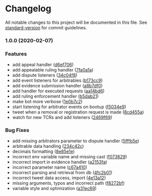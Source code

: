 # Changelog

All notable changes to this project will be documented in this file. See [standard-version](https://github.com/conventional-changelog/standard-version) for commit guidelines.

### 1.0.0 (2020-02-07)


### Features

* add appeal handler ([d6ef706](https://github.com/kleros/gtcr-twitter-bot/commit/d6ef7069fe686c94b03d864081eed1d1d6563f64))
* add appealable ruling handler ([7fa0a1a](https://github.com/kleros/gtcr-twitter-bot/commit/7fa0a1a0a1d7e5a79555ad23ea39978e339da08c))
* add dispute listeners ([34c04f8](https://github.com/kleros/gtcr-twitter-bot/commit/34c04f8380166913b9184239445f82c3ae1c922a))
* add event listeners for arbitrables ([b173cc9](https://github.com/kleros/gtcr-twitter-bot/commit/b173cc985594ad312060cb0e93af8c183d019e6f))
* add evidence submission handler ([a8b7df0](https://github.com/kleros/gtcr-twitter-bot/commit/a8b7df01a2c46f5017485aeda3fa6177405953fb))
* add handler for executed requests ([aa14bd6](https://github.com/kleros/gtcr-twitter-bot/commit/aa14bd658cd06bf9d7565dc8189904b0b9c12dbf))
* add ruling enforcement handler ([b5dab21](https://github.com/kleros/gtcr-twitter-bot/commit/b5dab218bc20216824a328597ad7fb84a3d95059))
* make bot more verbose ([1e0b7c2](https://github.com/kleros/gtcr-twitter-bot/commit/1e0b7c2acaaa82497dd90ad8acc85fe2e22cb157))
* start listening for arbitrator events on bootup ([f5034e9](https://github.com/kleros/gtcr-twitter-bot/commit/f5034e901c2930344de14e96ce0f2544f5a4deec))
* tweet when a removal or registration request is made ([8cd455a](https://github.com/kleros/gtcr-twitter-bot/commit/8cd455acfb06ffefbe1a598fd4567c15e797262f))
* watch for new TCRs and add listeners ([2469f69](https://github.com/kleros/gtcr-twitter-bot/commit/2469f69f28cecf104e2226a61a849ea1fc88c054))


### Bug Fixes

* add missing arbitrators parameter to dispute handler ([5fffb5e](https://github.com/kleros/gtcr-twitter-bot/commit/5fffb5e5c90b14ebd05b1c21f045d2a93c20f571))
* arbitrable data handling ([234c42c](https://github.com/kleros/gtcr-twitter-bot/commit/234c42c26296734b24f75e038c5eb2bb6fbeb533))
* decimals formatting ([8e85e1e](https://github.com/kleros/gtcr-twitter-bot/commit/8e85e1ea61f620323895cf38b60609c3f5c57b52))
* incorrect env variable name and missing cast ([f073829](https://github.com/kleros/gtcr-twitter-bot/commit/f073829f7e830b5a436ddde0014086fe65260bba))
* incorrect import in evidence handler ([a2153fa](https://github.com/kleros/gtcr-twitter-bot/commit/a2153fa39a58487085398e1e2fd3536f7f20a6ef))
* incorrect parameter name ([c67a410](https://github.com/kleros/gtcr-twitter-bot/commit/c67a410dc5b34f74295a1ad4bb41d6d02fc192ba))
* incorrect parsing and retrieval from db ([4fc2b01](https://github.com/kleros/gtcr-twitter-bot/commit/4fc2b01c5aefd954ea06689054e4f5bbc4d49363))
* incorrect tweet data access, import ([4e13a12](https://github.com/kleros/gtcr-twitter-bot/commit/4e13a12054f3ddf0beebf21b73c35fa10d04aca3))
* missing arguments, typos and incorrect path ([f8272bf](https://github.com/kleros/gtcr-twitter-bot/commit/f8272bfc9dab75a623487d67138554ef29fec6ac))
* variable style and optimization ([a31ec69](https://github.com/kleros/gtcr-twitter-bot/commit/a31ec693b08c10a5d12153f6483f3447c96722d8))
